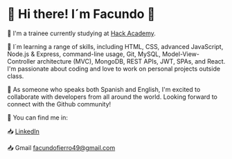 # :wave: Hi there! I´m Facundo 👋

:book: I'm a trainee currently studying at [Hack Academy](https://ha.dev/).

:speech_balloon: I´m learning a range of skills, including HTML, CSS, advanced JavaScript, Node.js & Express, command-line usage, Git, MySQL, Model-View-Controller architecture (MVC), MongoDB, REST APIs, JWT, SPAs, and React. I'm passionate about coding and love to work on personal projects outside class. 

:speech_balloon: As someone who speaks both Spanish and English, I'm excited to collaborate with developers from all around the world. Looking forward to connect with the Github community!

🔎 You can find me in:

:inbox_tray: [LinkedIn](https://www.linkedin.com/in/facundo-fierro-de-vries-16325614b/)

:inbox_tray: Gmail facundofierro49@gmail.com



